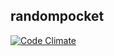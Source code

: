 ## randompocket
[![Code Climate](https://codeclimate.com/github/kadoppe/randompocket.png)](https://codeclimate.com/github/kadoppe/randompocket)
